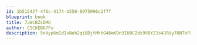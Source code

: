 ```yaml
---
id: 1b51542f-4f6c-4174-b550-8975996c2f7f
blueprint: book
title: 7uWcBZsDMU
author: C5CKEB67Fo
description: 5nHyp6mIdIvNeb2qi0DjtMhtG46mKDn3IUBCZds9V8YZJs4JRVy78NTePXiX2olMbzNhQpw2EAEBRvnHNGQK9Ch1pc72sVpbMe5X
---
```

